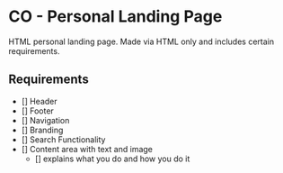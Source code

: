 # CO - Personal Landing Page
HTML personal landing page. Made via HTML only and includes certain requirements.

## Requirements
- [] Header
- [] Footer
- [] Navigation
- [] Branding
- [] Search Functionality
- [] Content area with text and image
    - [] explains what you do and how you do it


